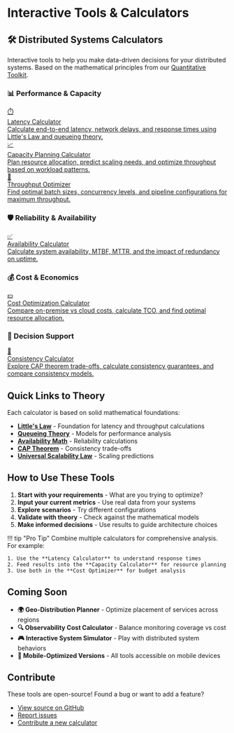 # Interactive Tools & Calculators

<div class="tools-showcase">
<div class="tools-intro">
<h2>🛠️ Distributed Systems Calculators</h2>
<p>Interactive tools to help you make data-driven decisions for your distributed systems. Based on the mathematical principles from our <a href="../quantitative/index.md">Quantitative Toolkit</a>.</p>
</div>

<div class="tool-category">
<h3>📊 Performance & Capacity</h3>
<div class="tools-grid">

<a href="latency-calculator.md" class="tool-card">
<div class="tool-icon">⏱️</div>
<div class="tool-name">Latency Calculator</div>
<div class="tool-desc">Calculate end-to-end latency, network delays, and response times using Little's Law and queueing theory.</div>
</a>

<a href="capacity-calculator.md" class="tool-card">
<div class="tool-icon">📈</div>
<div class="tool-name">Capacity Planning Calculator</div>
<div class="tool-desc">Plan resource allocation, predict scaling needs, and optimize throughput based on workload patterns.</div>
</a>

<a href="throughput-calculator.md" class="tool-card">
<div class="tool-icon">🚀</div>
<div class="tool-name">Throughput Optimizer</div>
<div class="tool-desc">Find optimal batch sizes, concurrency levels, and pipeline configurations for maximum throughput.</div>
</a>

</div>
</div>

<div class="tool-category">
<h3>🛡️ Reliability & Availability</h3>
<div class="tools-grid">

<a href="availability-calculator.md" class="tool-card">
<div class="tool-icon">✅</div>
<div class="tool-name">Availability Calculator</div>
<div class="tool-desc">Calculate system availability, MTBF, MTTR, and the impact of redundancy on uptime.</div>
</a>

<!-- Coming Soon: Failure Probability Estimator -->

<!-- Coming Soon: Replication Strategy Planner -->

</div>
</div>

<div class="tool-category">
<h3>💰 Cost & Economics</h3>
<div class="tools-grid">

<a href="cost-optimizer.md" class="tool-card">
<div class="tool-icon">💵</div>
<div class="tool-name">Cost Optimization Calculator</div>
<div class="tool-desc">Compare on-premise vs cloud costs, calculate TCO, and find optimal resource allocation.</div>
</a>

<!-- Coming Soon: Architecture ROI Calculator -->

<!-- Coming Soon: Storage Economics Calculator -->

</div>
</div>

<div class="tool-category">
<h3>🎯 Decision Support</h3>
<div class="tools-grid">

<a href="consistency-calculator.md" class="tool-card">
<div class="tool-icon">🔄</div>
<div class="tool-name">Consistency Calculator</div>
<div class="tool-desc">Explore CAP theorem trade-offs, calculate consistency guarantees, and compare consistency models.</div>
</a>

<!-- Coming Soon: Partition Strategy Simulator -->

<!-- Coming Soon: Queue Analyzer -->

</div>
</div>
</div>

## Quick Links to Theory

Each calculator is based on solid mathematical foundations:

- **[Little's Law](/quantitative/littles-law)** - Foundation for latency and throughput calculations
- **[Queueing Theory](/quantitative/queueing-models)** - Models for performance analysis
- **[Availability Math](/quantitative/availability-math)** - Reliability calculations
- **[CAP Theorem](/part1-axioms/distributed-knowledge)** - Consistency trade-offs
- **[Universal Scalability Law](/quantitative/universal-scalability)** - Scaling predictions

## How to Use These Tools

1. **Start with your requirements** - What are you trying to optimize?
2. **Input your current metrics** - Use real data from your systems
3. **Explore scenarios** - Try different configurations
4. **Validate with theory** - Check against the mathematical models
5. **Make informed decisions** - Use results to guide architecture choices

!!! tip "Pro Tip"
    Combine multiple calculators for comprehensive analysis. For example:
    
    1. Use the **Latency Calculator** to understand response times
    2. Feed results into the **Capacity Calculator** for resource planning
    3. Use both in the **Cost Optimizer** for budget analysis

## Coming Soon

- **🌍 Geo-Distribution Planner** - Optimize placement of services across regions
- **🔍 Observability Cost Calculator** - Balance monitoring coverage vs cost
- **🎮 Interactive System Simulator** - Play with distributed system behaviors
- **📱 Mobile-Optimized Versions** - All tools accessible on mobile devices

## Contribute

These tools are open-source! Found a bug or want to add a feature?

- [View source on GitHub](https://github.com/deepaucksharma/DStudio)
- [Report issues](https://github.com/deepaucksharma/DStudio/issues)
- [Contribute a new calculator](https://github.com/deepaucksharma/DStudio/blob/main/CONTRIBUTING.md)